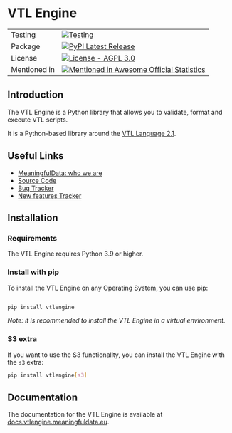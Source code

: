 # VTL Engine

|              |                                                                                                                                                                                |
|--------------|--------------------------------------------------------------------------------------------------------------------------------------------------------------------------------|
| Testing      | [![Testing](https://github.com/Meaningful-Data/vtlengine/actions/workflows/testing.yml/badge.svg)](https://github.com/Meaningful-Data/vtlengine/actions/workflows/testing.yml) |
| Package      | [![PyPI Latest Release](https://img.shields.io/pypi/v/vtlengine.svg)](https://pypi.org/project/vtlengine/)                                                                     |
| License      | [![License - AGPL 3.0](https://img.shields.io/pypi/l/vtlengine.svg)](https://github.com/Meaningful-Data/vtlengine/blob/main/LICENSE.md)                                        |
| Mentioned in | [![Mentioned in Awesome Official Statistics ](https://awesome.re/mentioned-badge.svg)](http://www.awesomeofficialstatistics.org)                                               |

## Introduction

The VTL Engine is a Python library that allows you to validate, format and execute VTL scripts.

It is a Python-based library around the [VTL Language 2.1](https://sdmx-twg.github.io/vtl/2.1/html/index.html).

## Useful Links

- [MeaningfulData: who we are](https://www.meaningfuldata.eu)
- [Source Code](https://github.com/Meaningful-Data/vtlengine)
- [Bug Tracker](https://github.com/Meaningful-Data/vtlengine/issues?q=is%3Aopen+is%3Aissue+label%3Abug)
- [New features Tracker](https://github.com/Meaningful-Data/vtlengine/issues?q=is%3Aopen+is%3Aissue+label%3Aenhancement)

## Installation

### Requirements

The VTL Engine requires Python 3.9 or higher.

### Install with pip

To install the VTL Engine on any Operating System, you can use pip:

```bash

pip install vtlengine

```

*Note: it is recommended to install the VTL Engine in a virtual environment.*

### S3 extra

If you want to use the S3 functionality, you can install the VTL Engine with the `s3` extra:

```bash
pip install vtlengine[s3]
```

## Documentation

The documentation for the VTL Engine is available at [docs.vtlengine.meaningfuldata.eu](https://docs.vtlengine.meaningfuldata.eu).